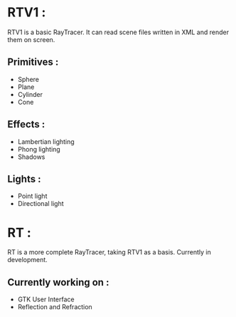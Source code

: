 # RTV1 :

RTV1 is a basic RayTracer. It can read scene files written in XML and render them on screen.

## Primitives :
  - Sphere
  - Plane
  - Cylinder
  - Cone

## Effects :
  - Lambertian lighting
  - Phong lighting
  - Shadows
  
## Lights :
  - Point light
  - Directional light
  
# RT :

RT is a more complete RayTracer, taking RTV1 as a basis. Currently in development.

## Currently working on :
  - GTK User Interface
  - Reflection and Refraction
